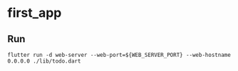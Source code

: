 # first_app

## Run

```
flutter run -d web-server --web-port=${WEB_SERVER_PORT} --web-hostname 0.0.0.0 ./lib/todo.dart
```
